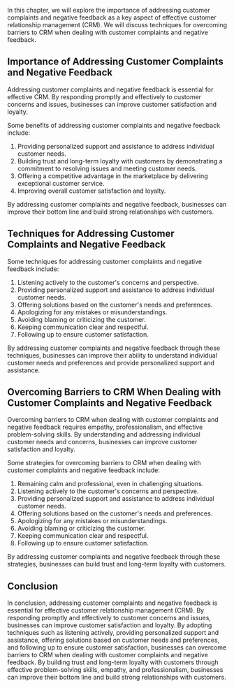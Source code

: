 
In this chapter, we will explore the importance of addressing customer complaints and negative feedback as a key aspect of effective customer relationship management (CRM). We will discuss techniques for overcoming barriers to CRM when dealing with customer complaints and negative feedback.

Importance of Addressing Customer Complaints and Negative Feedback
------------------------------------------------------------------

Addressing customer complaints and negative feedback is essential for effective CRM. By responding promptly and effectively to customer concerns and issues, businesses can improve customer satisfaction and loyalty.

Some benefits of addressing customer complaints and negative feedback include:

1. Providing personalized support and assistance to address individual customer needs.
2. Building trust and long-term loyalty with customers by demonstrating a commitment to resolving issues and meeting customer needs.
3. Offering a competitive advantage in the marketplace by delivering exceptional customer service.
4. Improving overall customer satisfaction and loyalty.

By addressing customer complaints and negative feedback, businesses can improve their bottom line and build strong relationships with customers.

Techniques for Addressing Customer Complaints and Negative Feedback
-------------------------------------------------------------------

Some techniques for addressing customer complaints and negative feedback include:

1. Listening actively to the customer's concerns and perspective.
2. Providing personalized support and assistance to address individual customer needs.
3. Offering solutions based on the customer's needs and preferences.
4. Apologizing for any mistakes or misunderstandings.
5. Avoiding blaming or criticizing the customer.
6. Keeping communication clear and respectful.
7. Following up to ensure customer satisfaction.

By addressing customer complaints and negative feedback through these techniques, businesses can improve their ability to understand individual customer needs and preferences and provide personalized support and assistance.

Overcoming Barriers to CRM When Dealing with Customer Complaints and Negative Feedback
--------------------------------------------------------------------------------------

Overcoming barriers to CRM when dealing with customer complaints and negative feedback requires empathy, professionalism, and effective problem-solving skills. By understanding and addressing individual customer needs and concerns, businesses can improve customer satisfaction and loyalty.

Some strategies for overcoming barriers to CRM when dealing with customer complaints and negative feedback include:

1. Remaining calm and professional, even in challenging situations.
2. Listening actively to the customer's concerns and perspective.
3. Providing personalized support and assistance to address individual customer needs.
4. Offering solutions based on the customer's needs and preferences.
5. Apologizing for any mistakes or misunderstandings.
6. Avoiding blaming or criticizing the customer.
7. Keeping communication clear and respectful.
8. Following up to ensure customer satisfaction.

By addressing customer complaints and negative feedback through these strategies, businesses can build trust and long-term loyalty with customers.

Conclusion
----------

In conclusion, addressing customer complaints and negative feedback is essential for effective customer relationship management (CRM). By responding promptly and effectively to customer concerns and issues, businesses can improve customer satisfaction and loyalty. By adopting techniques such as listening actively, providing personalized support and assistance, offering solutions based on customer needs and preferences, and following up to ensure customer satisfaction, businesses can overcome barriers to CRM when dealing with customer complaints and negative feedback. By building trust and long-term loyalty with customers through effective problem-solving skills, empathy, and professionalism, businesses can improve their bottom line and build strong relationships with customers.

